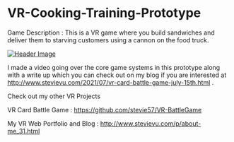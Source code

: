 # VR-Cooking-Training-Prototype

Game Description : This is a VR game where you build sandwiches and deliver them to starving customers using a cannon on the food truck. 

[![Header Image](https://github.com/stevie57/VR-Cooking-Training-Prototype/blob/main/Assets/Textures/Sandwich%20image.png)](https://www.youtube.com/watch?v=idGoXzuUl7Y)

I made a video going over the core game systems in this prototype along with a write up which you can check out on my blog if you are interested at http://www.stevievu.com/2021/07/vr-card-battle-game-july-15th.html .

Check out my other VR Projects

VR Card Battle Game : https://github.com/stevie57/VR-BattleGame

My VR Web Portfolio and Blog : http://www.stevievu.com/p/about-me_31.html
